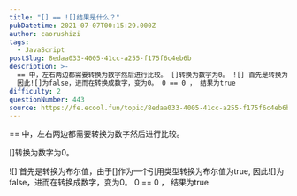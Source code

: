 ```yaml
---
title: "[] == ![]结果是什么？"
pubDatetime: 2021-07-07T00:15:29.000Z
author: caorushizi
tags:
  - JavaScript
postSlug: 8edaa033-4005-41cc-a255-f175f6c4eb6b
description: >-
  == 中，左右两边都需要转换为数字然后进行比较。 []转换为数字为0。 ![] 首先是转换为布尔值，由于[]作为一个引用类型转换为布尔值为true,
  因此![]为false，进而在转换成数字，变为0。 0 == 0 ， 结果为true
difficulty: 2
questionNumber: 443
source: https://fe.ecool.fun/topic/8edaa033-4005-41cc-a255-f175f6c4eb6b
---
```


== 中，左右两边都需要转换为数字然后进行比较。

[]转换为数字为0。

![] 首先是转换为布尔值，由于[]作为一个引用类型转换为布尔值为true, 因此![]为false，进而在转换成数字，变为0。 0 == 0 ， 结果为true
